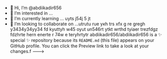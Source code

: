 - 👋 Hi, I’m @abdiikadir656
- 👀 I’m interested in ...
- 🌱 I’m currently learning ... uyts j54j 5 jt
- 💞️ I’m looking to collaborate on ...utrutu ruе укh trs xfx g re gregh y3434y34yy34  fd kyuttyh w45  oyut
un546rt ytkt  wrthd tyiaer trezfdgz fdzhrte hern enerte r 74w e teryhrtytr
abdiikadir656/abdiikadir656 is a ✨ special ✨ repository because its `README.md` (this file) appears on your GitHub profile.
You can click the Preview link to take a look at your changes.f
--->
